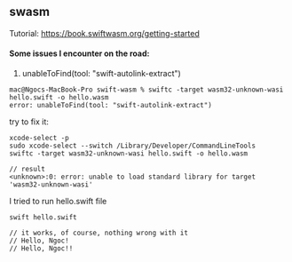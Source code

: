 ## swasm
Tutorial: 
https://book.swiftwasm.org/getting-started

#### Some issues I encounter on the road:
1. unableToFind(tool: "swift-autolink-extract")

```console
mac@Ngocs-MacBook-Pro swift-wasm % swiftc -target wasm32-unknown-wasi hello.swift -o hello.wasm
error: unableToFind(tool: "swift-autolink-extract")
```

try to fix it:
```console
xcode-select -p
sudo xcode-select --switch /Library/Developer/CommandLineTools
swiftc -target wasm32-unknown-wasi hello.swift -o hello.wasm

// result
<unknown>:0: error: unable to load standard library for target 'wasm32-unknown-wasi'
```

I tried to run hello.swift file
```console
swift hello.swift

// it works, of course, nothing wrong with it
// Hello, Ngoc!
// Hello, Ngoc!!
```